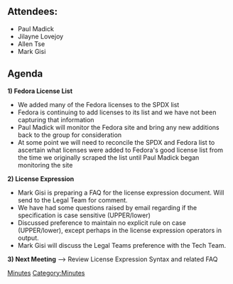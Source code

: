 ## Attendees:

  - Paul Madick
  - Jilayne Lovejoy
  - Allen Tse
  - Mark Gisi

## Agenda

**1) Fedora License List**

  - We added many of the Fedora licenses to the SPDX list
  - Fedora is continuing to add licenses to its list and we have not
    been capturing that information
  - Paul Madick will monitor the Fedora site and bring any new additions
    back to the group for consideration
  - At some point we will need to reconcile the SPDX and Fedora list to
    ascertain what licenses were added to Fedora's good license list
    from the time we originally scraped the list until Paul Madick began
    monitoring the site

**2) License Expression**

  - Mark Gisi is preparing a FAQ for the license expression document.
    Will send to the Legal Team for comment.
  - We have had some questions raised by email regarding if the
    specification is case sensitive (UPPER/lower)
  - Discussed preference to maintain no explicit rule on case
    (UPPER/lower), except perhaps in the license expression operators in
    output.
  - Mark Gisi will discuss the Legal Teams preference with the Tech
    Team.

**3) Next Meeting** --\> Review License Expression Syntax and related
FAQ

[Minutes](Category:Legal "wikilink")
[Category:Minutes](Category:Minutes "wikilink")
